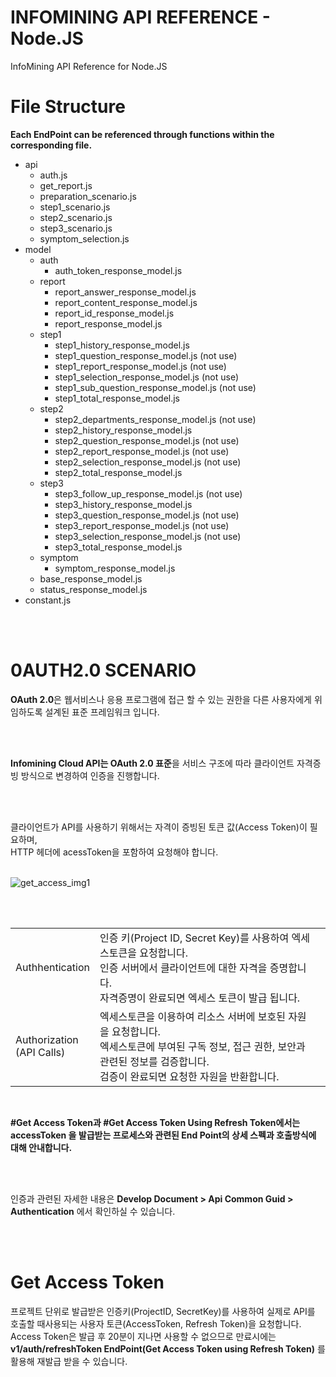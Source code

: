 # INFOMINING API REFERENCE - Node.JS
  InfoMining API Reference for Node.JS

# File Structure
**Each EndPoint can be referenced through functions within the corresponding file.**

- api
    - auth.js
    - get_report.js
    - preparation_scenario.js
    - step1_scenario.js
    - step2_scenario.js
    - step3_scenario.js
    - symptom_selection.js
- model
    - auth
        - auth_token_response_model.js
    - report
        - report_answer_response_model.js
        - report_content_response_model.js
        - report_id_response_model.js
        - report_response_model.js
    - step1
        - step1_history_response_model.js
        - step1_question_response_model.js (not use)
        - step1_report_response_model.js (not use)
        - step1_selection_response_model.js (not use)
        - step1_sub_question_response_model.js (not use)
        - step1_total_response_model.js
    - step2
        - step2_departments_response_model.js (not use)
        - step2_history_response_model.js
        - step2_question_response_model.js (not use)
        - step2_report_response_model.js (not use)
        - step2_selection_response_model.js (not use)
        - step2_total_response_model.js
    - step3
        - step3_follow_up_response_model.js (not use)
        - step3_history_response_model.js
        - step3_question_response_model.js (not use)
        - step3_report_response_model.js (not use)
        - step3_selection_response_model.js (not use)
        - step3_total_response_model.js
    - symptom
        - symptom_response_model.js
    - base_response_model.js
    - status_response_model.js
- constant.js

<br>
<br>

# 0AUTH2.0 SCENARIO

**OAuth 2.0**은 웹서비스나 응용 프로그램에 접근 할 수 있는 권한을 다른 사용자에게 위임하도록 설계된 표준 프레임워크 입니다.

<br>
<br>

**Infomining Cloud API는 OAuth 2.0 표준**을 서비스 구조에 따라 클라이언트 자격증빙 방식으로 변경하여 인증을 진행합니다.

<br>
<br>

클라이언트가 API를 사용하기 위해서는 자격이 증빙된 토큰 값(Access Token)이 필요하며,
<br>
 HTTP 헤더에 acessToken을 포함하여 요청해야 합니다.
<br>
<br>

![get_access_img1](https://github.com/Benew-Software/infomining_platform/assets/46470539/fafa595a-24e9-4229-8b38-91412f2a7d8f)

<br>
<br>

||||
|------|---|---|
|Authhentication|인증 키(Project ID, Secret Key)를 사용하여 엑세스토큰을 요청합니다.<br>인증 서버에서 클라이언트에 대한 자격을 증명합니다.<br>자격증명이 완료되면 엑세스 토큰이 발급 됩니다.|
|Authorization<br>(API Calls)|엑세스토큰을 이용하여 리소스 서버에 보호된 자원을 요청합니다.<br>엑세스토큰에 부여된 구독 정보, 접근 권한, 보안과 관련된 정보를 검증합니다.<br>검증이 완료되면 요청한 자원을 반환합니다.|

<br>

**#Get Access Token과 #Get Access Token Using Refresh Token에서는 accessToken 을 발급받는 프로세스와 관련된 End Point의 상세 스펙과 호출방식에 대해 안내합니다.**

<br>
<br>

인증과 관련된 자세한 내용은 **Develop Document > Api Common Guid > Authentication** 에서 확인하실 수 있습니다.

<br>
<br>

# Get Access Token

프로젝트 단위로 발급받은 인증키(ProjectID, SecretKey)를 사용하여 실제로 API를 호출할 때사용되는 사용자 토큰(AccessToken, Refresh Token)을 요청합니다.
<br>
Access Token은 발급 후 20분이 지나면 사용할 수 없으므로 만료시에는
<br>
**v1/auth/refreshToken EndPoint(Get Access Token using Refresh Token)** 를 활용해 재발급 받을 수 있습니다.